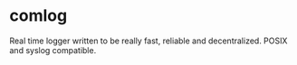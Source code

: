 comlog
======

Real time logger written to be really fast, reliable and decentralized. POSIX and syslog compatible.
